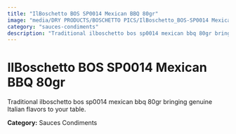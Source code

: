 ```yaml
---
title: "IlBoschetto BOS SP0014 Mexican BBQ 80gr"
image: "media/DRY PRODUCTS/BOSCHETTO PICS/IlBoschetto_BOS-SP0014 Mexican BBQ 80gr.png"
category: "sauces-condiments"
description: "Traditional ilboschetto bos sp0014 mexican bbq 80gr bringing genuine Italian flavors to your table."
---
```


# IlBoschetto BOS SP0014 Mexican BBQ 80gr

Traditional ilboschetto bos sp0014 mexican bbq 80gr bringing genuine Italian flavors to your table.

**Category:** Sauces Condiments
